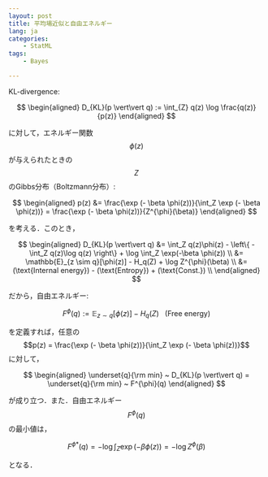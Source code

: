 ```yaml
---
layout: post
title: 平均場近似と自由エネルギー
lang: ja
categories:
    - StatML
tags:
    - Bayes

---
```




KL-divergence:

$$
\begin{aligned}
D_{KL}(p \vert\vert q) := \int_{Z} q(z) \log \frac{q(z)}{p(z)} 
\end{aligned}
$$

に対して，エネルギー関数$$\phi(z)$$が与えられたときの$$Z$$のGibbs分布（Boltzmann分布）:

$$
\begin{aligned}
p(z) 
&= \frac{\exp (- \beta \phi(z))}{\int_Z \exp (- \beta \phi(z))} 
= \frac{\exp (- \beta \phi(z))}{Z^{\phi}(\beta)}
\end{aligned}
$$

を考える．このとき，

$$
\begin{aligned}
D_{KL}(p \vert\vert q) 
&= \int_Z q(z)\phi(z) - \left\{ - \int_Z q(z)\log q(z) \right\} + \log \int_Z \exp(-\beta \phi(z)) \\
&= \mathbb{E}_{z \sim q}[\phi(z)] - H_q(Z) + \log Z^{\phi}(\beta) \\
&= (\text{Internal energy}) - (\text{Entropy}) + (\text{Const.}) \\
\end{aligned}
$$

だから，自由エネルギー:

$$
F^{\phi}(q) := \mathbb{E}_{z \sim q}[\phi(z)] - H_q(Z) ~~~ (\text{Free energy})
$$

を定義すれば，任意の$$p(z) = \frac{\exp (- \beta \phi(z))}{\int_Z \exp (- \beta \phi(z))}$$に対して，

$$
\begin{aligned}
\underset{q}{\rm min} ~ D_{KL}(p \vert\vert q) = 
\underset{q}{\rm min} ~ F^{\phi}(q)
\end{aligned}
$$

が成り立つ．また．自由エネルギー$$F^{\phi}(q)$$の最小値は，

$$
{F^{\phi}}^{*}(q) = - \log \int_Z \exp (-\beta \phi(z)) = - \log Z^{\phi}(\beta)
$$

となる．